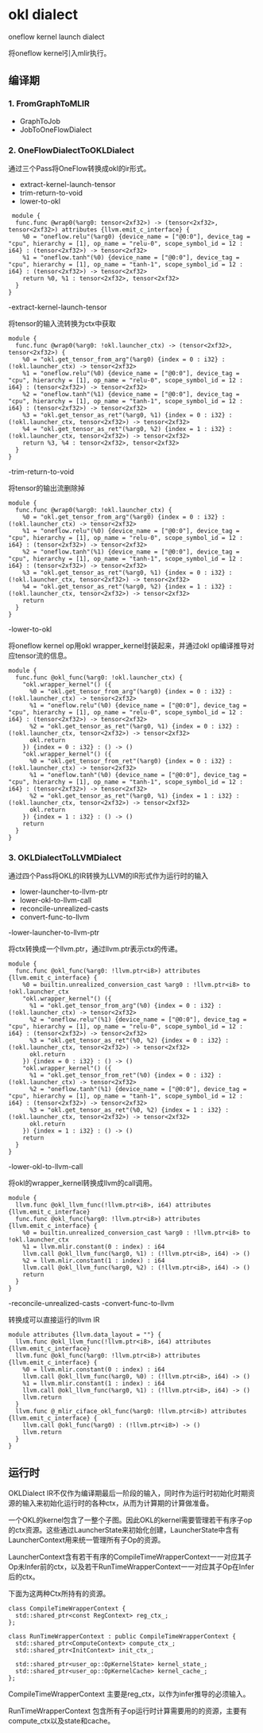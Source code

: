 # okl dialect

oneflow kernel launch dialect

将oneflow kernel引入mlir执行。

## 编译期

### 1. FromGraphToMLIR
 - GraphToJob
 - JobToOneFlowDialect

### 2. OneFlowDialectToOKLDialect
通过三个Pass将OneFlow转换成okl的ir形式。
- extract-kernel-launch-tensor
- trim-return-to-void
- lower-to-okl
``` mlir
 module {
  func.func @wrap0(%arg0: tensor<2xf32>) -> (tensor<2xf32>, tensor<2xf32>) attributes {llvm.emit_c_interface} {
    %0 = "oneflow.relu"(%arg0) {device_name = ["@0:0"], device_tag = "cpu", hierarchy = [1], op_name = "relu-0", scope_symbol_id = 12 : i64} : (tensor<2xf32>) -> tensor<2xf32>
    %1 = "oneflow.tanh"(%0) {device_name = ["@0:0"], device_tag = "cpu", hierarchy = [1], op_name = "tanh-1", scope_symbol_id = 12 : i64} : (tensor<2xf32>) -> tensor<2xf32>
    return %0, %1 : tensor<2xf32>, tensor<2xf32>
  }
}
```
-extract-kernel-launch-tensor

将tensor的输入流转换为ctx中获取
``` mlir
module {
  func.func @wrap0(%arg0: !okl.launcher_ctx) -> (tensor<2xf32>, tensor<2xf32>) {
    %0 = "okl.get_tensor_from_arg"(%arg0) {index = 0 : i32} : (!okl.launcher_ctx) -> tensor<2xf32>
    %1 = "oneflow.relu"(%0) {device_name = ["@0:0"], device_tag = "cpu", hierarchy = [1], op_name = "relu-0", scope_symbol_id = 12 : i64} : (tensor<2xf32>) -> tensor<2xf32>
    %2 = "oneflow.tanh"(%1) {device_name = ["@0:0"], device_tag = "cpu", hierarchy = [1], op_name = "tanh-1", scope_symbol_id = 12 : i64} : (tensor<2xf32>) -> tensor<2xf32>
    %3 = "okl.get_tensor_as_ret"(%arg0, %1) {index = 0 : i32} : (!okl.launcher_ctx, tensor<2xf32>) -> tensor<2xf32>
    %4 = "okl.get_tensor_as_ret"(%arg0, %2) {index = 1 : i32} : (!okl.launcher_ctx, tensor<2xf32>) -> tensor<2xf32>
    return %3, %4 : tensor<2xf32>, tensor<2xf32>
  }
}

```
-trim-return-to-void

将tensor的输出流删除掉
```mlir
module {
  func.func @wrap0(%arg0: !okl.launcher_ctx) {
    %0 = "okl.get_tensor_from_arg"(%arg0) {index = 0 : i32} : (!okl.launcher_ctx) -> tensor<2xf32>
    %1 = "oneflow.relu"(%0) {device_name = ["@0:0"], device_tag = "cpu", hierarchy = [1], op_name = "relu-0", scope_symbol_id = 12 : i64} : (tensor<2xf32>) -> tensor<2xf32>
    %2 = "oneflow.tanh"(%1) {device_name = ["@0:0"], device_tag = "cpu", hierarchy = [1], op_name = "tanh-1", scope_symbol_id = 12 : i64} : (tensor<2xf32>) -> tensor<2xf32>
    %3 = "okl.get_tensor_as_ret"(%arg0, %1) {index = 0 : i32} : (!okl.launcher_ctx, tensor<2xf32>) -> tensor<2xf32>
    %4 = "okl.get_tensor_as_ret"(%arg0, %2) {index = 1 : i32} : (!okl.launcher_ctx, tensor<2xf32>) -> tensor<2xf32>
    return
  }
}
```
-lower-to-okl

将oneflow kernel op用okl wrapper_kernel封装起来，并通过okl op编译推导对应tensor流的信息。
```mlir
module {
  func.func @okl_func(%arg0: !okl.launcher_ctx) {
    "okl.wrapper_kernel"() ({
      %0 = "okl.get_tensor_from_arg"(%arg0) {index = 0 : i32} : (!okl.launcher_ctx) -> tensor<2xf32>
      %1 = "oneflow.relu"(%0) {device_name = ["@0:0"], device_tag = "cpu", hierarchy = [1], op_name = "relu-0", scope_symbol_id = 12 : i64} : (tensor<2xf32>) -> tensor<2xf32>
      %2 = "okl.get_tensor_as_ret"(%arg0, %1) {index = 0 : i32} : (!okl.launcher_ctx, tensor<2xf32>) -> tensor<2xf32>
      okl.return
    }) {index = 0 : i32} : () -> ()
    "okl.wrapper_kernel"() ({
      %0 = "okl.get_tensor_from_ret"(%arg0) {index = 0 : i32} : (!okl.launcher_ctx) -> tensor<2xf32>
      %1 = "oneflow.tanh"(%0) {device_name = ["@0:0"], device_tag = "cpu", hierarchy = [1], op_name = "tanh-1", scope_symbol_id = 12 : i64} : (tensor<2xf32>) -> tensor<2xf32>
      %2 = "okl.get_tensor_as_ret"(%arg0, %1) {index = 1 : i32} : (!okl.launcher_ctx, tensor<2xf32>) -> tensor<2xf32>
      okl.return
    }) {index = 1 : i32} : () -> ()
    return
  }
}
```
### 3. OKLDialectToLLVMDialect
通过四个Pass将OKL的IR转换为LLVM的IR形式作为运行时的输入
- lower-launcher-to-llvm-ptr
- lower-okl-to-llvm-call
- reconcile-unrealized-casts
- convert-func-to-llvm

-lower-launcher-to-llvm-ptr

将ctx转换成一个llvm.ptr，通过llvm.ptr表示ctx的传递。
```mlir
module {
  func.func @okl_func(%arg0: !llvm.ptr<i8>) attributes {llvm.emit_c_interface} {
    %0 = builtin.unrealized_conversion_cast %arg0 : !llvm.ptr<i8> to !okl.launcher_ctx
    "okl.wrapper_kernel"() ({
      %1 = "okl.get_tensor_from_arg"(%0) {index = 0 : i32} : (!okl.launcher_ctx) -> tensor<2xf32>
      %2 = "oneflow.relu"(%1) {device_name = ["@0:0"], device_tag = "cpu", hierarchy = [1], op_name = "relu-0", scope_symbol_id = 12 : i64} : (tensor<2xf32>) -> tensor<2xf32>
      %3 = "okl.get_tensor_as_ret"(%0, %2) {index = 0 : i32} : (!okl.launcher_ctx, tensor<2xf32>) -> tensor<2xf32>
      okl.return
    }) {index = 0 : i32} : () -> ()
    "okl.wrapper_kernel"() ({
      %1 = "okl.get_tensor_from_ret"(%0) {index = 0 : i32} : (!okl.launcher_ctx) -> tensor<2xf32>
      %2 = "oneflow.tanh"(%1) {device_name = ["@0:0"], device_tag = "cpu", hierarchy = [1], op_name = "tanh-1", scope_symbol_id = 12 : i64} : (tensor<2xf32>) -> tensor<2xf32>
      %3 = "okl.get_tensor_as_ret"(%0, %2) {index = 1 : i32} : (!okl.launcher_ctx, tensor<2xf32>) -> tensor<2xf32>
      okl.return
    }) {index = 1 : i32} : () -> ()
    return
  }
}
```
-lower-okl-to-llvm-call

将okl的wrapper_kernel转换成llvm的call调用。
```mlir
module {
  llvm.func @okl_llvm_func(!llvm.ptr<i8>, i64) attributes {llvm.emit_c_interface}
  func.func @okl_func(%arg0: !llvm.ptr<i8>) attributes {llvm.emit_c_interface} {
    %0 = builtin.unrealized_conversion_cast %arg0 : !llvm.ptr<i8> to !okl.launcher_ctx
    %1 = llvm.mlir.constant(0 : index) : i64
    llvm.call @okl_llvm_func(%arg0, %1) : (!llvm.ptr<i8>, i64) -> ()
    %2 = llvm.mlir.constant(1 : index) : i64
    llvm.call @okl_llvm_func(%arg0, %2) : (!llvm.ptr<i8>, i64) -> ()
    return
  }
}

```
-reconcile-unrealized-casts
-convert-func-to-llvm 

转换成可以直接运行的llvm IR
```mlir
module attributes {llvm.data_layout = ""} {
  llvm.func @okl_llvm_func(!llvm.ptr<i8>, i64) attributes {llvm.emit_c_interface}
  llvm.func @okl_func(%arg0: !llvm.ptr<i8>) attributes {llvm.emit_c_interface} {
    %0 = llvm.mlir.constant(0 : index) : i64
    llvm.call @okl_llvm_func(%arg0, %0) : (!llvm.ptr<i8>, i64) -> ()
    %1 = llvm.mlir.constant(1 : index) : i64
    llvm.call @okl_llvm_func(%arg0, %1) : (!llvm.ptr<i8>, i64) -> ()
    llvm.return
  }
  llvm.func @_mlir_ciface_okl_func(%arg0: !llvm.ptr<i8>) attributes {llvm.emit_c_interface} {
    llvm.call @okl_func(%arg0) : (!llvm.ptr<i8>) -> ()
    llvm.return
  }
}
```


## 运行时

OKLDialect IR不仅作为编译期最后一阶段的输入，同时作为运行时初始化时期资源的输入来初始化运行时的各种ctx，从而为计算期的计算做准备。

一个OKL的kernel包含了一整个子图。因此OKL的kernel需要管理若干有序子op的ctx资源。这些通过LauncherState来初始化创建，LauncherState中含有LauncherContext用来统一管理所有子Op的资源。

LauncherContext含有若干有序的CompileTimeWrapperContext一一对应其子Op未Infer前的ctx，以及若干RunTimeWrapperContext一一对应其子Op在Infer后的ctx。

下面为这两种Ctx所持有的资源。
```
class CompileTimeWrapperContext {
  std::shared_ptr<const RegContext> reg_ctx_;
};

class RunTimeWrapperContext : public CompileTimeWrapperContext {
  std::shared_ptr<ComputeContext> compute_ctx_;
  std::shared_ptr<InitContext> init_ctx_;

  std::shared_ptr<user_op::OpKernelState> kernel_state_;
  std::shared_ptr<user_op::OpKernelCache> kernel_cache_;
};
```
CompileTimeWrapperContext 主要是reg_ctx，以作为infer推导的必须输入。

RunTimeWrapperContext 包含所有子op运行时计算需要用的的资源，主要有compute_ctx以及state和cache。
